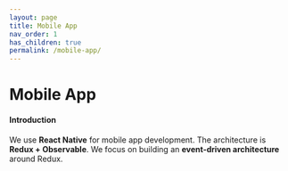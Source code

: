 ```yaml
---
layout: page
title: Mobile App
nav_order: 1
has_children: true
permalink: /mobile-app/
---
```


# Mobile App
#### Introduction
We use **React Native** for mobile app development. The architecture is **Redux + Observable**. We focus on building an **event-driven architecture** around Redux.
